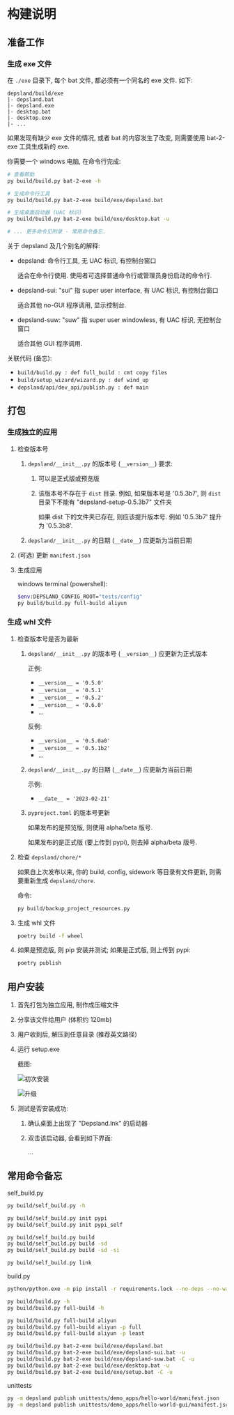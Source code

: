 # 构建说明

## 准备工作

### 生成 exe 文件

在 `./exe` 目录下, 每个 bat 文件, 都必须有一个同名的 exe 文件. 如下:

```
depsland/build/exe
|- depsland.bat
|- depsland.exe
|- desktop.bat
|- desktop.exe
|- ...
```

如果发现有缺少 exe 文件的情况, 或者 bat 的内容发生了改变, 则需要使用 bat-2-exe 工具生成新的 exe.

你需要一个 windows 电脑, 在命令行完成:

```sh
# 查看帮助
py build/build.py bat-2-exe -h

# 生成命令行工具
py build/build.py bat-2-exe build/exe/depsland.bat

# 生成桌面启动器 (UAC 标识)
py build/build.py bat-2-exe build/exe/desktop.bat -u

# ... 更多命令见附录 - 常用命令备忘.
```

关于 depsland 及几个别名的解释:

- depsland: 命令行工具, 无 UAC 标识, 有控制台窗口

    适合在命令行使用. 使用者可选择普通命令行或管理员身份启动的命令行.

- depsland-sui: "sui" 指 super user interface, 有 UAC 标识, 有控制台窗口

    适合其他 no-GUI 程序调用, 显示控制台.

- depsland-suw: "suw" 指 super user windowless, 有 UAC 标识, 无控制台窗口

    适合其他 GUI 程序调用.

关联代码 (备忘):

- `build/build.py : def full_build : cmt copy files`
- `build/setup_wizard/wizard.py : def wind_up`
- `depsland/api/dev_api/publish.py : def main`

## 打包

### 生成独立的应用

1. 检查版本号

    1. `depsland/__init__.py` 的版本号 (`__version__`) 要求:
        
        1. 可以是正式版或预览版
        2. 该版本号不存在于 `dist` 目录. 例如, 如果版本号是 '0.5.3b7', 则 `dist` 目录下不能有 "depsland-setup-0.5.3b7" 文件夹
        
            如果 dist 下的文件夹已存在, 则应该提升版本号. 例如 '0.5.3b7' 提升为 '0.5.3b8'.
            
    2. `depsland/__init__.py` 的日期 (`__date__`) 应更新为当前日期

2. (可选) 更新 `manifest.json`

3. 生成应用

    windows terminal (powershell):

    ```sh
    $env:DEPSLAND_CONFIG_ROOT="tests/config"
    py build/build.py full-build aliyun
    ```

### 生成 whl 文件

1. 检查版本号是否为最新

    1. `depsland/__init__.py` 的版本号 (`__version__`) 应更新为正式版本
    
        正例:
            
        - `__version__ = '0.5.0'`
        - `__version__ = '0.5.1'`
        - `__version__ = '0.5.2'`
        - `__version__ = '0.6.0'`
        - ...
        
        反例:
            
        - `__version__ = '0.5.0a0'`
        - `__version__ = '0.5.1b2'`
        - ...
    
    2. `depsland/__init__.py` 的日期 (`__date__`) 应更新为当前日期
    
        示例:
        
        - `__date__ = '2023-02-21'`
    
    3. `pyproject.toml` 的版本号更新
    
        如果发布的是预览版, 则使用 alpha/beta 版号.
        
        如果发布的是正式版 (要上传到 pypi), 则去掉 alpha/beta 版号.

2. 检查 `depsland/chore/*`

    如果自上次发布以来, 你的 build, config, sidework 等目录有文件更新, 则需要重新生成 `depsland/chore`.
    
    命令:
        
    ```sh
    py build/backup_project_resources.py
    ```

2. 生成 whl 文件

    ```sh
    poetry build -f wheel
    ```
    
3. 如果是预览版, 则 pip 安装并测试; 如果是正式版, 则上传到 pypi:

    ```sh
    poetry publish
    ```

## 用户安装

1. 首先打包为独立应用, 制作成压缩文件
1. 分享该文件给用户 (体积约 120mb)
2. 用户收到后, 解压到任意目录 (推荐英文路径)
3. 运行 setup.exe

    截图:

    ![](.assets/readme.zh/image-20221031233240689.png "初次安装")
    
    ![](.assets/readme.zh/image-20221101003716782.png "升级")

4. 测试是否安装成功:

    1. 确认桌面上出现了 "Depsland.lnk" 的启动器
    2. 双击该启动器, 会看到如下界面:
    
        ...

## 常用命令备忘

self_build.py

```sh
py build/self_build.py -h

py build/self_build.py init pypi
py build/self_build.py init pypi_self

py build/self_build.py build
py build/self_build.py build -sd
py build/self_build.py build -sd -si

py build/self_build.py link
```

build.py

```sh
python/python.exe -m pip install -r requirements.lock --no-deps --no-warn-script-location --disable-pip-version-check

py build/build.py -h
py build/build.py full-build -h

py build/build.py full-build aliyun
py build/build.py full-build aliyun -p full
py build/build.py full-build aliyun -p least

py build/build.py bat-2-exe build/exe/depsland.bat
py build/build.py bat-2-exe build/exe/depsland-sui.bat -u
py build/build.py bat-2-exe build/exe/depsland-suw.bat -C -u
py build/build.py bat-2-exe build/exe/desktop.bat -u
py build/build.py bat-2-exe build/exe/setup.bat -C -u
```

unittests

```sh
py -m depsland publish unittests/demo_apps/hello-world/manifest.json
py -m depsland publish unittests/demo_apps/hello-world-gui/manifest.json
```
